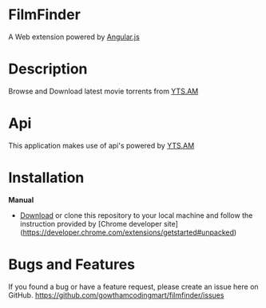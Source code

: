 # FilmFinder

A Web extension powered by [Angular.js](https://angularjs.org) 

# Description

Browse and Download latest movie torrents from [YTS.AM](https://www.yts.am)

# Api

This application makes use of api's powered by [YTS.AM](https://www.yts.am/api)

# Installation

**Manual**

  - [Download](https://codeload.github.com/gowthamcodingmart/FilmFinder/zip/master) or clone this repository to your local machine and follow the instruction provided by [Chrome developer site]   (https://developer.chrome.com/extensions/getstarted#unpacked)

# Bugs and Features

If you found a bug or have a feature request, please create an issue here on GitHub.
https://github.com/gowthamcodingmart/filmfinder/issues
